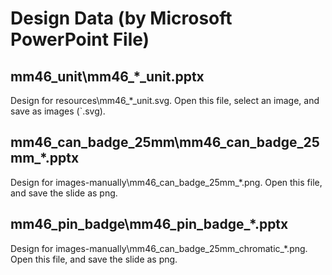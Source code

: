# Design Data (by Microsoft PowerPoint File)

## mm46_unit\mm46_*_unit.pptx
Design for resources\mm46_*_unit.svg.
Open this file, select an image, and save as images (`.svg).

## mm46_can_badge_25mm\mm46_can_badge_25mm_*.pptx
Design for images-manually\mm46_can_badge_25mm_*.png.
Open this file, and save the slide as png.

## mm46_pin_badge\mm46_pin_badge_*.pptx
Design for images-manually\mm46_can_badge_25mm_chromatic_*.png.
Open this file, and save the slide as png.
